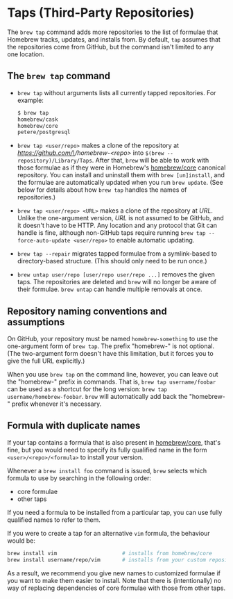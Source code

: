 # Taps (Third-Party Repositories)

The `brew tap` command adds more repositories to the list of formulae that Homebrew tracks, updates,
and installs from. By default, `tap` assumes that the repositories come from GitHub,
but the command isn't limited to any one location.

## The `brew tap` command

* `brew tap` without arguments lists all currently tapped repositories. For
  example:

  ```sh
  $ brew tap
  homebrew/cask
  homebrew/core
  petere/postgresql
  ```

<!-- vale Homebrew.Terms = OFF -->
<!-- The `terms` lint suggests changing "repo" to "repository". But we need the abbreviation in the tap syntax and URL example. -->

* `brew tap <user/repo>` makes a clone of the repository at
  _https://github.com/\<user>/homebrew-\<repo>_ into `$(brew --repository)/Library/Taps`.
  After that, `brew` will be able to work with those formulae as if they were in Homebrew's
  [homebrew/core](https://github.com/Homebrew/homebrew-core) canonical repository.
  You can install and uninstall them with `brew [un]install`, and the formulae are
  automatically updated when you run `brew update`. (See below for details
  about how `brew tap` handles the names of repositories.)

<!-- vale Homebrew.Terms = ON -->

* `brew tap <user/repo> <URL>` makes a clone of the repository at _URL_.
  Unlike the one-argument version, _URL_ is not assumed to be GitHub, and it
  doesn't have to be HTTP. Any location and any protocol that Git can handle is
  fine, although non-GitHub taps require running `brew tap --force-auto-update <user/repo>`
  to enable automatic updating.

* `brew tap --repair` migrates tapped formulae from a symlink-based to
  directory-based structure. (This should only need to be run once.)

* `brew untap user/repo [user/repo user/repo ...]` removes the given taps. The
  repositories are deleted and `brew` will no longer be aware of their formulae.
  `brew untap` can handle multiple removals at once.

## Repository naming conventions and assumptions

On GitHub, your repository must be named `homebrew-something` to use
the one-argument form of `brew tap`. The prefix "homebrew-" is not optional.
(The two-argument form doesn't have this limitation, but it forces you to
give the full URL explicitly.)

When you use `brew tap` on the command line, however, you can leave out the
"homebrew-" prefix in commands. That is, `brew tap username/foobar` can be used as a shortcut for the long
version: `brew tap username/homebrew-foobar`. `brew` will automatically add
back the "homebrew-" prefix whenever it's necessary.

## Formula with duplicate names

If your tap contains a formula that is also present in
[homebrew/core](https://github.com/Homebrew/homebrew-core), that's fine,
but you would need to specify its fully qualified name in the form
`<user>/<repo>/<formula>` to install your version.

Whenever a `brew install foo` command is issued, `brew` selects which formula
to use by searching in the following order:

* core formulae
* other taps

If you need a formula to be installed from a particular tap, you can use fully
qualified names to refer to them.

If you were to create a tap for an alternative `vim` formula, the behaviour would be:

```sh
brew install vim                     # installs from homebrew/core
brew install username/repo/vim       # installs from your custom repository
```

As a result, we recommend you give new names to customized formulae if you want to make
them easier to install. Note that there is (intentionally) no way of replacing
dependencies of core formulae with those from other taps.
